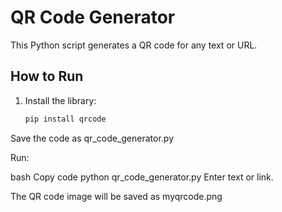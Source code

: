 # QR Code Generator

This Python script generates a QR code for any text or URL.

## How to Run
1. Install the library:
   ```bash
   pip install qrcode
Save the code as qr_code_generator.py

Run:

bash
Copy code
python qr_code_generator.py
Enter text or link.

The QR code image will be saved as myqrcode.png
